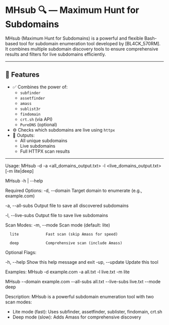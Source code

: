 # MHsub 🔍 — Maximum Hunt for Subdomains

MHsub (Maximum Hunt for Subdomains) is a powerful and flexible Bash-based tool for subdomain enumeration tool developed by [BL4CK_570RM]. It combines multiple subdomain discovery tools to ensure comprehensive results and filters for live subdomains efficiently.

---

## 📌 Features

- ✅ Combines the power of:
  - `subfinder`
  - `assetfinder`
  - `amass`
  - `sublist3r`
  - `findomain`
  - `crt.sh` (via API)
  - `PureDNS` (optional)
- ⚙️ Checks which subdomains are live using `httpx`
- 📁 Outputs:
  - All unique subdomains
  - Live subdomains
  - Full HTTPX scan results

---

Usage:
  MHsub -d <domain> -a <all_domains_output.txt> -l <live_domains_output.txt> [-m lite|deep]
  
  MHsub -h | --help

Required Options:
  -d, --domain        Target domain to enumerate (e.g., example.com)
  
  -a, --all-subs      Output file to save all discovered subdomains
  
  -l, --live-subs     Output file to save live subdomains
  

Scan Modes:
  -m, --mode          Scan mode (default: lite)
  
      lite            Fast scan (skip Amass for speed)
      
      deep            Comprehensive scan (include Amass)
      

Optional Flags:

  -h, --help          Show this help message and exit
  -up, --update       Update this tool 

Examples:
  MHsub -d example.com -a all.txt -l live.txt -m lite
  
  MHsub --domain example.com --all-subs all.txt --live-subs live.txt --mode deep

Description:
  MHsub is a powerful subdomain enumeration tool with two scan modes:
  - Lite mode (fast): Uses subfinder, assetfinder, sublister, findomain, crt.sh
  - Deep mode (slow): Adds Amass for comprehensive discovery
